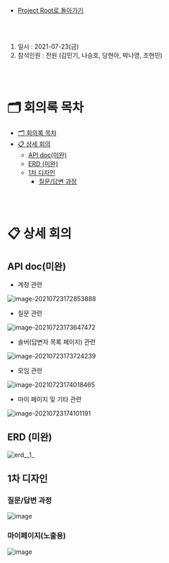 - [Project Root로 돌아가기](../../README.md)

<br><br>

1. 일시 : 2021-07-23(금)
2. 참석인원 : 전원 (김민기, 나승호, 당현아, 박나영, 조현민)

<br><br>

# 🗂 회의록 목차

- [🗂 회의록 목차](#-회의록-목차)
- [📋 상세 회의](#-상세-회의)
  - [API doc(미완)](#api-doc미완)
  - [ERD (미완)](#erd-미완)
  - [1차 디자인](#1차-디자인)
    - [질문/답변 과정](#질문답변-과정)


<br><br>

# 📋 상세 회의

## API doc(미완)

+ 계정 관련

![image-20210723172853888](/uploads/65e6a4b2f613545e444f178b55132eaf/image-20210723172853888.png)

+ 질문 관련

![image-20210723173647472](/uploads/be910f13961e31629a213ecab05e1494/image-20210723173647472.png)

+ 솔버(답변자 목록 페이지) 관련

![image-20210723173724239](/uploads/b3457c5fe85626edae823f88deb5e840/image-20210723173724239.png)

+ 모임 관련

![image-20210723174018465](/uploads/684719278e5759da737dd57d78d11016/image-20210723174018465.png)

+ 마이 페이지 및 기타 관련

![image-20210723174101191](/uploads/8ae362642d06fb7c2dca9a8100735ee6/image-20210723174101191.png)


## ERD (미완)

![erd__1_](/uploads/9a3b31deabbffbdb0e6b9431eca783d0/erd__1_.jpg)

## 1차 디자인

### 질문/답변 과정

![image](https://user-images.githubusercontent.com/45550607/126760135-ae4b0f8f-2bbb-4216-b7df-1d8b6da5e41f.png)



### 마이페이지(노출용)

![image](https://user-images.githubusercontent.com/77482972/126761357-1ff8cf22-e9fc-4b0e-9773-4b51378c07dd.png)
